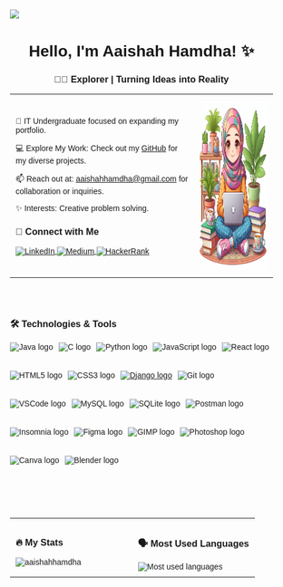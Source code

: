 <div style="max-width: 1200px; margin: 0 auto; padding: 20px; font-family: Arial, sans-serif;">
  <!-- Introduction Section -->
  <p align="left"> <img src="https://komarev.com/ghpvc/?username=aaishahhamdha&label=Profile%20views&color=0e75b6&style=flat" /> </p>

  <div style="margin-top: 20px;">
    <h1 align="center">Hello, I'm Aaishah Hamdha! ✨</h1>
    <h3 align="center">👩‍💻 Explorer | Turning Ideas into Reality</h3>
    <table style="width: 100%;">
      <tr>
        <td style="width: 70%; padding: 10px;">
          <p>🌟 IT Undergraduate focused on expanding my portfolio.</p>
          <p>💻 Explore My Work: Check out my <a href="https://github.com/aaishahhamdha?tab=repositories" target="_blank">GitHub</a> for my diverse projects.</p>
          <p>📫 Reach out at: <a href="mailto:aaishahhamdha@gmail.com">aaishahhamdha@gmail.com</a> for collaboration or inquiries.</p>
          <p>✨ Interests: Creative problem solving.</p>
          <h3>🔗 Connect with Me</h3>
          <p>
            <a href="https://linkedin.com/in/aaishah-hamdha/" target="blank">
              <img align="center" src="https://raw.githubusercontent.com/rahuldkjain/github-profile-readme-generator/master/src/images/icons/Social/linked-in-alt.svg" alt="LinkedIn" height="30" width="40" />
            </a>
            <a href="https://medium.com/@aaishamdha" target="blank">
              <img align="center" src="https://raw.githubusercontent.com/rahuldkjain/github-profile-readme-generator/master/src/images/icons/Social/medium.svg" alt="Medium" height="30" width="40" />
            </a>
            <a href="https://hackerrank.com/profile/aishahhamdha" target="blank">
              <img align="center" src="https://raw.githubusercontent.com/rahuldkjain/github-profile-readme-generator/master/src/images/icons/Social/hackerrank.svg" alt="HackerRank" height="30" width="40" />
            </a>
          </p>
        </td>
         <td style="width: 30%; padding: 10px;">
          <img height="300" src="https://github.com/aaishahhamdha/aaishahhamdha/blob/main/_6b7d13fd-e7c0-47e5-b58d-b303bb32fc9d.jpg" alt="Profile Image" />
        </td>
      </tr>
    </table>
  </div>
  
  <!-- Technologies & Tools Section -->
  <div style="margin-top: 70px; margin-bottom: 70px">
    <h3>🛠 Technologies & Tools</h3>
    <div style="display: flex; flex-wrap: wrap; gap: 10px;">
      <img src="https://cdn.jsdelivr.net/gh/devicons/devicon/icons/java/java-original-wordmark.svg" height="40" alt="Java logo" />
      <img src="https://cdn.jsdelivr.net/gh/devicons/devicon/icons/c/c-original.svg" height="40" alt="C logo" />
      <img src="https://cdn.jsdelivr.net/gh/devicons/devicon/icons/python/python-original-wordmark.svg" height="40" alt="Python logo" />
      <img src="https://cdn.jsdelivr.net/gh/devicons/devicon/icons/javascript/javascript-original.svg" height="40" alt="JavaScript logo" />
      <img src="https://cdn.jsdelivr.net/gh/devicons/devicon/icons/react/react-original-wordmark.svg" height="40" alt="React logo" />
      <img src="https://cdn.jsdelivr.net/gh/devicons/devicon/icons/html5/html5-original-wordmark.svg" height="40" alt="HTML5 logo" />
      <img src="https://cdn.jsdelivr.net/gh/devicons/devicon/icons/css3/css3-original-wordmark.svg" height="40" alt="CSS3 logo" />
      <a href="https://www.djangoproject.com/" target="_blank" rel="noreferrer">
        <img src="https://cdn.worldvectorlogo.com/logos/django.svg" alt="Django logo" width="40" height="40"/>
      </a>
      <img src="https://cdn.jsdelivr.net/gh/devicons/devicon/icons/git/git-original-wordmark.svg" height="40" alt="Git logo" />
      <img src="https://cdn.jsdelivr.net/gh/devicons/devicon/icons/vscode/vscode-original-wordmark.svg" height="40" alt="VSCode logo" />
      <img src="https://cdn.jsdelivr.net/gh/devicons/devicon/icons/mysql/mysql-original-wordmark.svg" height="40" alt="MySQL logo" />
      <img src="https://cdn.jsdelivr.net/gh/devicons/devicon/icons/sqlite/sqlite-original-wordmark.svg" height="40" alt="SQLite logo" />
      <img src="https://cdn.jsdelivr.net/gh/devicons/devicon/icons/postman/postman-original.svg" height="40" alt="Postman logo" />
      <img src="https://cdn.jsdelivr.net/gh/devicons/devicon/icons/insomnia/insomnia-original.svg" height="40" alt="Insomnia logo" />
      <img src="https://cdn.jsdelivr.net/gh/devicons/devicon/icons/figma/figma-original.svg" height="40" alt="Figma logo" />
      <img src="https://cdn.jsdelivr.net/gh/devicons/devicon/icons/gimp/gimp-original-wordmark.svg" height="40" alt="GIMP logo" />
      <img src="https://cdn.jsdelivr.net/gh/devicons/devicon/icons/photoshop/photoshop-plain.svg" height="40" alt="Photoshop logo" />
      <img src="https://cdn.jsdelivr.net/gh/devicons/devicon/icons/canva/canva-original.svg" height="40" alt="Canva logo" />
      <img src="https://cdn.jsdelivr.net/gh/devicons/devicon/icons/blender/blender-original.svg" height="40" alt="Blender logo" />
    </div>
  </div>
  
  <!-- Stats and Languages Section -->
  <div style="margin-top: 40px;">
    <table style="width: 100%;">
      <tr>
        <td style="width: 50%; vertical-align: top; padding: 10px;">
          <h3>🔥 My Stats</h3>
          <img align="center" src="https://github-readme-streak-stats.herokuapp.com/?user=aaishahhamdha&" alt="aaishahhamdha" />
        </td>
        <td style="width: 50%; vertical-align: top; padding: 10px;">
          <h3>🗣 Most Used Languages</h3>
          <img align="center" src="https://github-readme-stats.vercel.app/api/top-langs?username=aaishahhamdha&show_icons=true&locale=en&layout=compact" alt="Most used languages" />
        </td>
      </tr>
    </table>
  </div>
</div>

